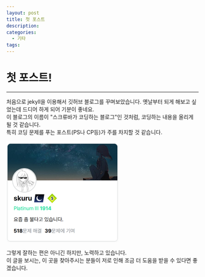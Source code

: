 ```yaml
---
layout: post
title: 첫 포스트
description:
categories:
  - 기타
tags:
---
```


# 첫 포스트!

---

처음으로 jekyll을 이용해서 깃허브 블로그를 꾸며보았습니다. 옛날부터 되게 해보고 싶었는데 드디어 하게 되어 기분이 좋네요.  
이 블로그의 이름이 "스크류바가 코딩하는 블로그"인 것처럼, 코딩하는 내용을 올리게 될 것 같습니다.  
특히 코딩 문제를 푸는 포스트(PS나 CP등)가 주를 차지할 것 같습니다.

![profile image](/assets/images/첫-포스트/profile.png)

그렇게 잘하는 편은 아니긴 하지만, 노력하고 있습니다.  
이 글을 보시는, 이 곳을 찾아주시는 분들이 저로 인해 조금 더 도움을 받을 수 있다면 좋겠습니다.
